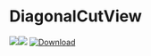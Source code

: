 # DiagonalCutView

<a href='https://bintray.com/basil/maven/com.basi%3Adiagonalcutview?source=watch' alt='Get automatic notifications about new "com.basi:diagonalcutview" versions'><img src='https://www.bintray.com/docs/images/bintray_badge_color.png'></a><a href='https://bintray.com/basil/maven/com.basi%3Adiagonalcutview?source=watch' alt='Get automatic notifications about new "com.basi:diagonalcutview" versions'><img src='https://www.bintray.com/docs/images/bintray_badge_color.png'></a>
[ ![Download](https://api.bintray.com/packages/basil/maven/com.basi%3Adiagonalcutview/images/download.svg) ](https://bintray.com/basil/maven/com.basi%3Adiagonalcutview/_latestVersion)
